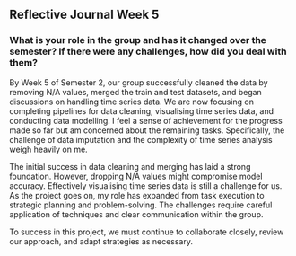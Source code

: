 ## Reflective Journal Week 5
### What is your role in the group and has it changed over the semester? If there were any challenges, how did you deal with them?

By Week 5 of Semester 2, our group successfully cleaned the data by removing N/A values, merged the train and test datasets, and began discussions on handling time series data. We are now focusing on completing pipelines for data cleaning, visualising time series data, and conducting data modelling. I feel a sense of achievement for the progress made so far but am concerned about the remaining tasks. Specifically, the challenge of data imputation and the complexity of time series analysis weigh heavily on me.

The initial success in data cleaning and merging has laid a strong foundation. However, dropping N/A values might compromise model accuracy. Effectively visualising time series data is still a challenge for us. As the project goes on, my role has expanded from task execution to strategic planning and problem-solving. The challenges require careful application of techniques and clear communication within the group.

To success in this project, we must continue to collaborate closely, review our approach, and adapt strategies as necessary.
